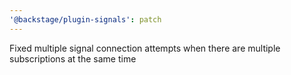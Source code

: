 ```yaml
---
'@backstage/plugin-signals': patch
---
```


Fixed multiple signal connection attempts when there are multiple subscriptions at the same time
